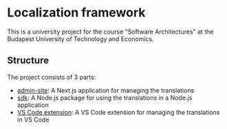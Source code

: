 # Localization framework

This is a university project for the course "Software Architectures" at the Budapest University of Technology and Economics.

## Structure

The project consists of 3 parts:

- [admin-site](admin-site/README.md): A Next.js application for managing the translations
- [sdk](sdk/README.md): A Node.js package for using the translations in a Node.js application
- [VS Code extension](vscode-extension/README.md): A VS Code extension for managing the translations in VS Code
